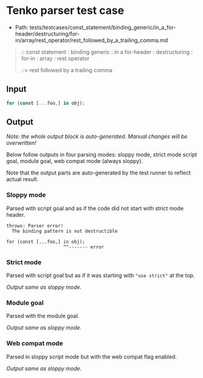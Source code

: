 # Tenko parser test case

- Path: tests/testcases/const_statement/binding_generic/in_a_for-header/destructuring/for-in/array/rest_operator/rest_followed_by_a_trailing_comma.md

> :: const statement : binding generic : in a for-header : destructuring : for-in : array : rest operator
>
> ::> rest followed by a trailing comma

## Input

`````js
for (const [...foo,] in obj);
`````

## Output

_Note: the whole output block is auto-generated. Manual changes will be overwritten!_

Below follow outputs in four parsing modes: sloppy mode, strict mode script goal, module goal, web compat mode (always sloppy).

Note that the output parts are auto-generated by the test runner to reflect actual result.

### Sloppy mode

Parsed with script goal and as if the code did not start with strict mode header.

`````
throws: Parser error!
  The binding pattern is not destructible

for (const [...foo,] in obj);
                     ^^------- error
`````

### Strict mode

Parsed with script goal but as if it was starting with `"use strict"` at the top.

_Output same as sloppy mode._

### Module goal

Parsed with the module goal.

_Output same as sloppy mode._

### Web compat mode

Parsed in sloppy script mode but with the web compat flag enabled.

_Output same as sloppy mode._
